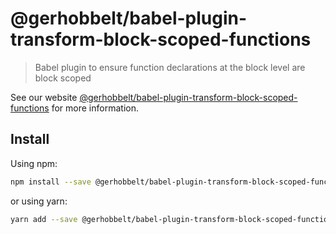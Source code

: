 # @gerhobbelt/babel-plugin-transform-block-scoped-functions

> Babel plugin to ensure function declarations at the block level are block scoped

See our website [@gerhobbelt/babel-plugin-transform-block-scoped-functions](https://babeljs.io/docs/en/next/babel-plugin-transform-block-scoped-functions.html) for more information.

## Install

Using npm:

```sh
npm install --save @gerhobbelt/babel-plugin-transform-block-scoped-functions
```

or using yarn:

```sh
yarn add --save @gerhobbelt/babel-plugin-transform-block-scoped-functions
```
